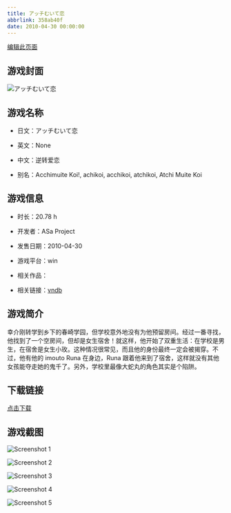 ```yaml
---
title: アッチむいて恋
abbrlink: 358ab40f
date: 2010-04-30 00:00:00
---
```

[编辑此页面](https://github.com/ACG-3/ADV3-source/blob/main/source/_posts/%E3%82%A2%E3%83%83%E3%83%81%E3%82%80%E3%81%84%E3%81%A6%E6%81%8B.md)

## 游戏封面

![アッチむいて恋](https://pan.timero.xyz/d/onedrive/img_lib_001/%E3%82%A2%E3%83%83%E3%83%81%E3%82%80%E3%81%84%E3%81%A6%E6%81%8B_cover.avif)


## 游戏名称

- 日文：アッチむいて恋
- 英文：None
- 中文：逆转爱恋

- 别名：Acchimuite Koi!, achikoi, acchikoi, atchikoi, Atchi Muite Koi


## 游戏信息

- 时长：20.78 h
- 开发者：ASa Project
- 发售日期：2010-04-30
- 游戏平台：win
- 相关作品：

- 相关链接：[vndb](https://vndb.org/v3671)


## 游戏简介

幸介刚转学到乡下的春崎学园，但学校意外地没有为他预留房间。经过一番寻找，他找到了一个空房间，但却是女生宿舍！就这样，他开始了双重生活：在学校是男生，在宿舍是女生小玫。这种情况很常见，而且他的身份最终一定会被揭穿。不过，他有他的 imouto Runa 在身边，Runa 跟着他来到了宿舍，这样就没有其他女孩能夺走她的鬼千了。另外，学校里最像大蛇丸的角色其实是个陷阱。




## 下载链接

[点击下载](https://pan.timero.xyz/onedrive/adv_lib_001/%E3%82%A2%E3%83%83%E3%83%81%E3%82%80%E3%81%84%E3%81%A6%E6%81%8B)


## 游戏截图


![Screenshot 1](https://pan.timero.xyz/d/onedrive/img_lib_001/%E3%82%A2%E3%83%83%E3%83%81%E3%82%80%E3%81%84%E3%81%A6%E6%81%8B_Screenshot_1.avif)

![Screenshot 2](https://pan.timero.xyz/d/onedrive/img_lib_001/%E3%82%A2%E3%83%83%E3%83%81%E3%82%80%E3%81%84%E3%81%A6%E6%81%8B_Screenshot_2.avif)

![Screenshot 3](https://pan.timero.xyz/d/onedrive/img_lib_001/%E3%82%A2%E3%83%83%E3%83%81%E3%82%80%E3%81%84%E3%81%A6%E6%81%8B_Screenshot_3.avif)

![Screenshot 4](https://pan.timero.xyz/d/onedrive/img_lib_001/%E3%82%A2%E3%83%83%E3%83%81%E3%82%80%E3%81%84%E3%81%A6%E6%81%8B_Screenshot_4.avif)

![Screenshot 5](https://pan.timero.xyz/d/onedrive/img_lib_001/%E3%82%A2%E3%83%83%E3%83%81%E3%82%80%E3%81%84%E3%81%A6%E6%81%8B_Screenshot_5.avif)

